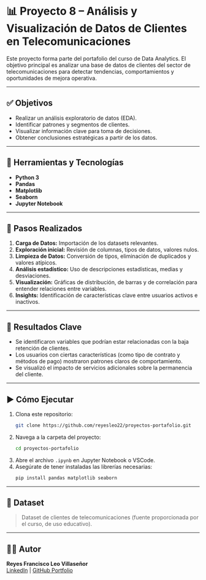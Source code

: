 
# 📊 Proyecto 8 – Análisis y Visualización de Datos de Clientes en Telecomunicaciones

Este proyecto forma parte del portafolio del curso de Data Analytics. El objetivo principal es analizar una base de datos de clientes del sector de telecomunicaciones para detectar tendencias, comportamientos y oportunidades de mejora operativa.

---

## ✅ Objetivos

- Realizar un análisis exploratorio de datos (EDA).
- Identificar patrones y segmentos de clientes.
- Visualizar información clave para toma de decisiones.
- Obtener conclusiones estratégicas a partir de los datos.

---

## 🧰 Herramientas y Tecnologías

- **Python 3**
- **Pandas**
- **Matplotlib**
- **Seaborn**
- **Jupyter Notebook**

---

## 🧪 Pasos Realizados

1. **Carga de Datos:** Importación de los datasets relevantes.
2. **Exploración inicial:** Revisión de columnas, tipos de datos, valores nulos.
3. **Limpieza de Datos:** Conversión de tipos, eliminación de duplicados y valores atípicos.
4. **Análisis estadístico:** Uso de descripciones estadísticas, medias y desviaciones.
5. **Visualización:** Gráficas de distribución, de barras y de correlación para entender relaciones entre variables.
6. **Insights:** Identificación de características clave entre usuarios activos e inactivos.

---

## 📌 Resultados Clave

- Se identificaron variables que podrían estar relacionadas con la baja retención de clientes.
- Los usuarios con ciertas características (como tipo de contrato y métodos de pago) mostraron patrones claros de comportamiento.
- Se visualizó el impacto de servicios adicionales sobre la permanencia del cliente.

---

## ▶️ Cómo Ejecutar

1. Clona este repositorio:  
   ```bash
   git clone https://github.com/reyesleo22/proyectos-portafolio.git
   ```
2. Navega a la carpeta del proyecto:
   ```bash
   cd proyectos-portafolio
   ```
3. Abre el archivo `.ipynb` en Jupyter Notebook o VSCode.
4. Asegúrate de tener instaladas las librerías necesarias:
   ```bash
   pip install pandas matplotlib seaborn
   ```

---

## 📁 Dataset

> Dataset de clientes de telecomunicaciones (fuente proporcionada por el curso, de uso educativo).

---

## 👨‍💻 Autor

**Reyes Francisco Leo Villaseñor**  
[LinkedIn](https://www.linkedin.com/in/reyes-francisco-leo-villase%C3%B1or-a217a4113) | [GitHub Portfolio](https://sachiel3rd.github.io/portfolio/Index.html)
